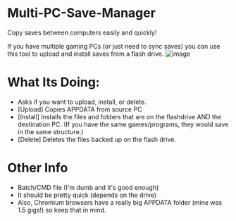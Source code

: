 # Multi-PC-Save-Manager
Copy saves between computers easily and quickly!

If you have multiple gaming PCs (or just need to sync saves) you can use this tool to upload and install saves from a flash drive.
![image](https://github.com/IHateMakingUsernamesForStuff/Multi-PC-Save-Manager/assets/153030981/db9ba5f6-73d9-4537-aed1-5c23db3aa718)


# What Its Doing:
- Asks if you want to upload, install, or delete.
- [Upload] Copies APPDATA from source PC
- [Install] Installs the files and folders that are on the flashdrive AND the destination PC. (If you have the same games/programs, they would save in the same structure.)
- [Delete] Deletes the files backed up on the flash drive.

# Other Info
- Batch/CMD file (I'm dumb and it's good enough)
- It should be pretty quick (depends on the drive)
- Also, Chromium browsers have a really big APPDATA folder (mine was 1.5 gigs!) so keep that in mind.
